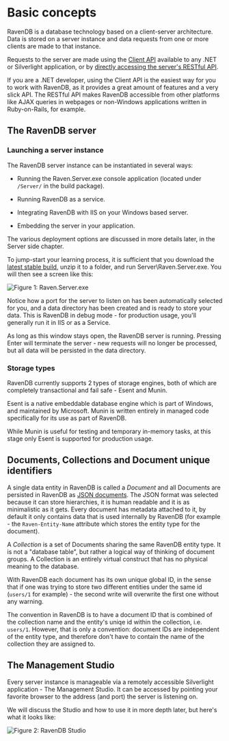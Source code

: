 # Basic concepts

RavenDB is a database technology based on a client-server architecture. Data is stored on a server instance and data requests from one or more clients are made to that instance.

Requests to the server are made using the [Client API](../client-api) available to any .NET or Silverlight application, or by [directly accessing the server's RESTful API](../http-api).

If you are a .NET developer, using the Client API is the easiest way for you to work with RavenDB, as it provides a great amount of features and a very slick API. The RESTful API makes RavenDB accessible from other platforms like AJAX queries in webpages or non-Windows applications written in Ruby-on-Rails, for example.

## The RavenDB server

### Launching a server instance

The RavenDB server instance can be instantiated in several ways:

* Running the Raven.Server.exe console application (located under `/Server/` in the build package).

* Running RavenDB as a service.

* Integrating RavenDB with IIS on your Windows based server.

* Embedding the server in your application.

The various deployment options are discussed in more details later, in the Server side chapter.

To jump-start your learning process, it is sufficient that you download the [latest stable build](http://ravendb.net/downloads), unzip it to a folder, and run Server\Raven.Server.exe. You will then see a screen like this:

![Figure 1: Raven.Server.exe](images\raven.server.png)

Notice how a port for the server to listen on has been automatically selected for you, and a data directory has been created and is ready to store your data. This is RavenDB in debug mode - for production usage, you'll generally run it in IIS or as a Service.

As long as this window stays open, the RavenDB server is running. Pressing Enter will terminate the server - new requests will no longer be processed, but all data will be persisted in the data directory.

### Storage types

RavenDB currently supports 2 types of storage engines, both of which are completely transactional and fail safe - Esent and Munin.

Esent is a native embeddable database engine which is part of Windows, and maintained by Microsoft. Munin is written entirely in managed code specifically for its use as part of RavenDB. 

While Munin is useful for testing and temporary in-memory tasks, at this stage only Esent is supported for production usage.

## Documents, Collections and Document unique identifiers

A single data entity in RavenDB is called a _Document_ and all Documents are persisted in RavenDB as [JSON documents](http://json.org). The JSON format was selected because it can store hierarchies, it is human readable and it is as minimalistic as it gets. Every document has metadata attached to it, by default it only contains data that is used internally by RavenDB (for example - the `Raven-Entity-Name` attribute which stores the entity type for the document).

A _Collection_ is a set of Documents sharing the same RavenDB entity type. It is not a "database table", but rather a logical way of thinking of document groups. A Collection is an entirely virtual construct that has no physical meaning to the database.

With RavenDB each document has its own unique global ID, in the sense that if one was trying to store two different entities under the same id (`users/1` for example) - the second write will overwrite the first one without any warning.

The convention in RavenDB is to have a document ID that is combined of the collection name and the entity's uniqe id within the collection, i.e. `users/1`. However, that is only a convention: document IDs are independent of the entity type, and therefore don't have to contain the name of the collection they are assigned to.

## The Management Studio

Every server instance is manageable via a remotely accessible Silverlight application - The Management Studio. It can be accessed by pointing your favorite browser to the address (and port) the server is listening on.

We will discuss the Studio and how to use it in more depth later, but here's what it looks like:

![Figure 2: RavenDB Studio](images\studio.png)

